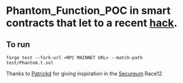 # Phantom_Function_POC in smart contracts that let to a recent [hack](https://twitter.com/MultichainOrg/status/1483733455296860160).


## To run 

```
forge test --fork-url <RPC MAINNET URL> --match-path test/Phantom.t.sol

```


Thanks to [Patrickd](https://twitter.com/patrickd_de) for giving inspiration in the [Secureum](https://twitter.com/TheSecureum) Race12.
